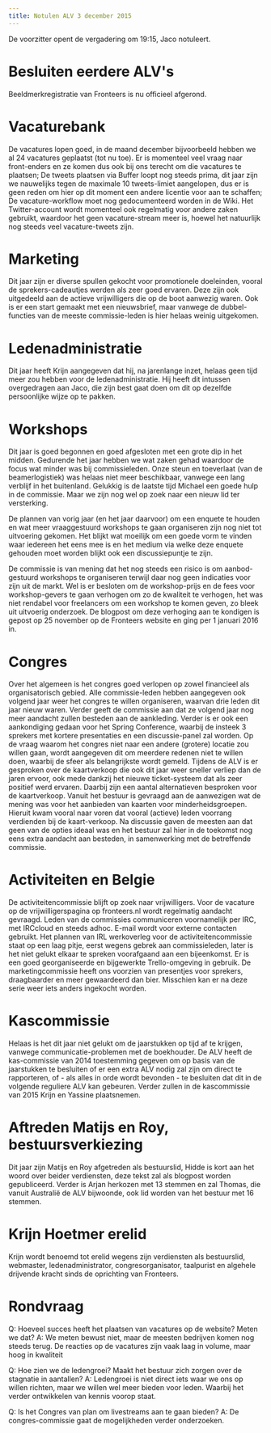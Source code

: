 ```yaml
---
title: Notulen ALV 3 december 2015
---
```


De voorzitter opent de vergadering om 19:15, Jaco notuleert.

# Besluiten eerdere ALV's

Beeldmerkregistratie van Fronteers is nu officieel afgerond.

# Vacaturebank

De vacatures lopen goed, in de maand december bijvoorbeeld hebben we al 24 vacatures geplaatst (tot nu toe). Er is momenteel veel vraag naar front-enders en ze komen dus ook bij ons terecht om die vacatures te plaatsen;
De tweets plaatsen via Buffer loopt nog steeds prima, dit jaar zijn we nauwelijks tegen de maximale 10 tweets-limiet aangelopen, dus er is geen reden om hier op dit moment een andere licentie voor aan te schaffen;
De vacature-workflow moet nog gedocumenteerd worden in de Wiki. Het Twitter-account wordt momenteel ook regelmatig voor andere zaken gebruikt, waardoor het geen vacature-stream meer is, hoewel het natuurlijk nog steeds veel vacature-tweets zijn.

# Marketing

Dit jaar zijn er diverse spullen gekocht voor promotionele doeleinden, vooral de sprekers-cadeautjes werden als zeer goed ervaren. Deze zijn ook uitgedeeld aan de actieve vrijwilligers die op de boot aanwezig waren. Ook is er een start gemaakt met een nieuwsbrief, maar vanwege de dubbel-functies van de meeste commissie-leden is hier helaas weinig uitgekomen.

# Ledenadministratie

Dit jaar heeft Krijn aangegeven dat hij, na jarenlange inzet, helaas geen tijd meer zou hebben voor de ledenadministratie. Hij heeft dit intussen overgedragen aan Jaco, die zijn best gaat doen om dit op dezelfde persoonlijke wijze op te pakken.

# Workshops

Dit jaar is goed begonnen en goed afgesloten met een grote dip in het midden. Gedurende het jaar hebben we wat zaken gehad waardoor de focus wat minder was bij commissieleden. Onze steun en toeverlaat (van de beamerlogistiek) was helaas niet meer beschikbaar, vanwege een lang verblijf in het buitenland. Gelukkig is de laatste tijd Michael een goede hulp in de commissie. Maar we zijn nog wel op zoek naar een nieuw lid ter versterking.

De plannen van vorig jaar (en het jaar daarvoor) om een enquete te houden en wat meer vraaggestuurd workshops te gaan organiseren zijn nog niet tot uitvoering gekomen. Het blijkt wat moeilijk om een goede vorm te vinden waar iedereen het eens mee is en het medium via welke deze enquete gehouden moet worden blijkt ook een discussiepuntje te zijn.

De commissie is van mening dat het nog steeds een risico is om aanbod-gestuurd workshops te organiseren terwijl daar nog geen indicaties voor zijn uit de markt. Wel is er besloten om de workshop-prijs en de fees voor workshop-gevers te gaan verhogen om zo de kwaliteit te verhogen, het was niet rendabel voor freelancers om een workshop te komen geven, zo bleek uit uitvoerig onderzoek. De blogpost om deze verhoging aan te kondigen is gepost op 25 november op de Fronteers website en ging per 1 januari 2016 in.

# Congres

Over het algemeen is het congres goed verlopen op zowel financieel als organisatorisch gebied. Alle commissie-leden hebben aangegeven ook volgend jaar weer het congres te willen organiseren, waarvan drie leden dit jaar nieuw waren. Verder geeft de commissie aan dat ze volgend jaar nog meer aandacht zullen besteden aan de aankleding. Verder is er ook een aankondiging gedaan voor het Spring Conference, waarbij de insteek 3 sprekers met kortere presentaties en een discussie-panel zal worden. Op de vraag waarom het congres niet naar een andere (grotere) locatie zou willen gaan, wordt aangegeven dit om meerdere redenen niet te willen doen, waarbij de sfeer als belangrijkste wordt gemeld. Tijdens de ALV is er gesproken over de kaartverkoop die ook dit jaar weer sneller verliep dan de jaren ervoor, ook mede dankzij het nieuwe ticket-systeem dat als zeer positief werd ervaren. Daarbij zijn een aantal alternatieven besproken voor de kaartverkoop. Vanuit het bestuur is gevraagd aan de aanwezigen wat de mening was voor het aanbieden van kaarten voor minderheidsgroepen. Hieruit kwam vooral naar voren dat vooral (actieve) leden voorrang verdienden bij de kaart-verkoop. Na discussie gaven de meesten aan dat geen van de opties ideaal was en het bestuur zal hier in de toekomst nog eens extra aandacht aan besteden, in samenwerking met de betreffende commissie.

# Activiteiten en Belgie

De activiteitencommissie blijft op zoek naar vrijwilligers. Voor de vacature op de vrijwilligerspagina op fronteers.nl wordt regelmatig aandacht gevraagd. Leden van de commissies communiceren voornamelijk per IRC, met IRCcloud en steeds adhoc. E-mail wordt voor externe contacten gebruikt. Het plannen van IRL werkoverleg voor de activiteitencommissie staat op een laag pitje, eerst wegens gebrek aan commissieleden, later is het niet gelukt elkaar te spreken voorafgaand aan een bijeenkomst. Er is een goed georganiseerde en bijgewerkte Trello-omgeving in gebruik. De marketingcommissie heeft ons voorzien van presentjes voor sprekers, draagbaarder en meer gewaardeerd dan bier. Misschien kan er na deze serie weer iets anders ingekocht worden.

# Kascommissie

Helaas is het dit jaar niet gelukt om de jaarstukken op tijd af te krijgen, vanwege communicatie-problemen met de boekhouder. De ALV heeft de kas-commissie van 2014 toestemming gegeven om op basis van de jaarstukken te besluiten of er een extra ALV nodig zal zijn om direct te rapporteren, of - als alles in orde wordt bevonden - te besluiten dat dit in de volgende reguliere ALV kan gebeuren. Verder zullen in de kascommissie van 2015 Krijn en Yassine plaatsnemen.

# Aftreden Matijs en Roy, bestuursverkiezing

Dit jaar zijn Matijs en Roy afgetreden als bestuurslid, Hidde is kort aan het woord over beider verdiensten, deze tekst zal als blogpost worden gepubliceerd. Verder is Arjan herkozen met 13 stemmen en zal Thomas, die vanuit Australië de ALV bijwoonde, ook lid worden van het bestuur met 16 stemmen.

# Krijn Hoetmer erelid

Krijn wordt benoemd tot erelid wegens zijn verdiensten als bestuurslid, webmaster, ledenadministrator, congresorganisator, taalpurist en algehele drijvende kracht sinds de oprichting van Fronteers.

# Rondvraag

Q: Hoeveel succes heeft het plaatsen van vacatures op de website? Meten we dat?
A: We meten bewust niet, maar de meesten bedrijven komen nog steeds terug. De reacties op de vacatures zijn vaak laag in volume, maar hoog in kwaliteit

Q: Hoe zien we de ledengroei? Maakt het bestuur zich zorgen over de stagnatie in aantallen?
A: Ledengroei is niet direct iets waar we ons op willen richten, maar we willen wel meer bieden voor leden. Waarbij het verder ontwikkelen van kennis voorop staat.

Q: Is het Congres van plan om livestreams aan te gaan bieden?
A: De congres-commissie gaat de mogelijkheden verder onderzoeken.
